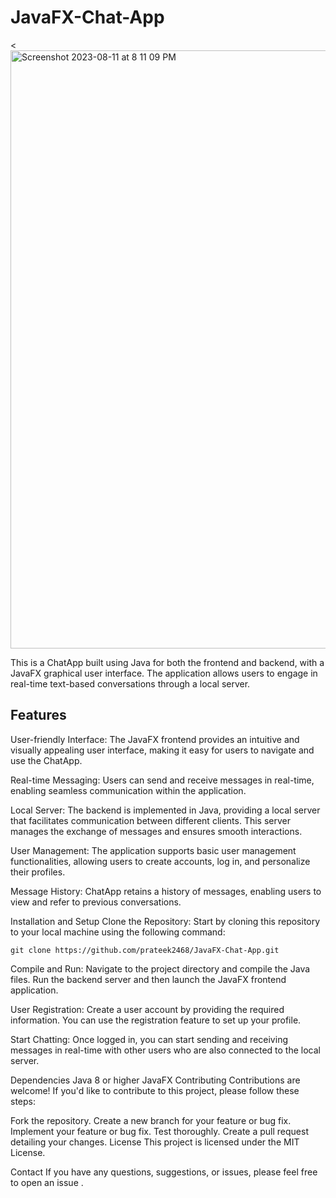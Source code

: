 # JavaFX-Chat-App

<<img width="957" alt="Screenshot 2023-08-11 at 8 11 09 PM" src="https://github.com/prateek2468/JavaFX-Chat-App/assets/69041894/a4fa36e6-99aa-458b-988d-a7e1b3f05fa3">
>
This is a ChatApp built using Java for both the frontend and backend, with a JavaFX graphical user interface. The application allows users to engage in real-time text-based conversations through a local server.

## Features
User-friendly Interface: The JavaFX frontend provides an intuitive and visually appealing user interface, making it easy for users to navigate and use the ChatApp.

Real-time Messaging: Users can send and receive messages in real-time, enabling seamless communication within the application.

Local Server: The backend is implemented in Java, providing a local server that facilitates communication between different clients. This server manages the exchange of messages and ensures smooth interactions.

User Management: The application supports basic user management functionalities, allowing users to create accounts, log in, and personalize their profiles.

Message History: ChatApp retains a history of messages, enabling users to view and refer to previous conversations.

Installation and Setup
Clone the Repository: Start by cloning this repository to your local machine using the following command:

```
git clone https://github.com/prateek2468/JavaFX-Chat-App.git
```
Compile and Run: Navigate to the project directory and compile the Java files. Run the backend server and then launch the JavaFX frontend application.

User Registration: Create a user account by providing the required information. You can use the registration feature to set up your profile.

Start Chatting: Once logged in, you can start sending and receiving messages in real-time with other users who are also connected to the local server.

Dependencies
Java 8 or higher
JavaFX
Contributing
Contributions are welcome! If you'd like to contribute to this project, please follow these steps:

Fork the repository.
Create a new branch for your feature or bug fix.
Implement your feature or bug fix.
Test thoroughly.
Create a pull request detailing your changes.
License
This project is licensed under the MIT License.

Contact
If you have any questions, suggestions, or issues, please feel free to open an issue .
